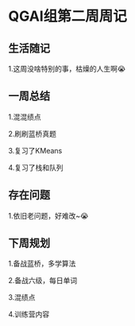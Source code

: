 # QGAI组第二周周记

## 生活随记
1.这周没啥特别的事，枯燥的人生啊😭

## 一周总结
1.混混绩点

2.刷刷蓝桥真题

3.复习了KMeans

4.复习了栈和队列

## 存在问题
1.依旧老问题，好难改~😭

## 下周规划
1.备战蓝桥，多学算法

2.备战六级，每日单词

3.混绩点

4.训练营内容